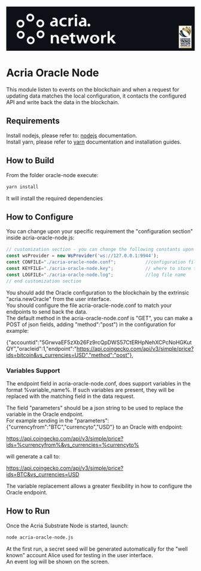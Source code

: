 ![Header](https://github.com/Acria-Network/Acria-Oracle-Node-Qt/blob/main/img/New%20Project.png)

# Acria Oracle Node

This module listen to events on the blockchain and when a request for updating data matches the local configuration, it contacts the configured API and write back the data in the blockchain.  

## Requirements

Install nodejs, please refer to: [nodejs](https://nodejs.dev) documentation.  
Install yarn, please refer to [yarn](https://yarnpkg.com/) documentation and installation guides.  

## How to Build
From the folder oracle-node execute:  
```sh
yarn install  
```
It will install the required dependencies  

## How to Configure

You can change upon your specific requirement the "configuration section" inside  acria-oracle-node.js:  
```js
// customization section - you can change the following constants upon your preferences
const wsProvider = new WsProvider('ws://127.0.0.1:9944');
const CONFILE="./acria-oracle-node.conf";           //configuration file
const KEYFILE="./acria-oracle-node.key";            // where to store the keys
const LOGFILE="./acria-oracle-node.log";            //log file name
// end customization section
```
You should add the Oracle configuration to the blockchain by the extrinsic "acria.newOracle" from the user interface.  
You should configure the file acria-oracle-node.conf to match your endpoints to send back the data.  
The default method in the acria-oracle-node.conf is "GET", you can make a POST of json fields, adding "method":"post") in the configuration  for example:  

{"accountid":"5GrwvaEF5zXb26Fz9rcQpDWS57CtERHpNehXCPcNoHGKutQY","oracleid":1,"endpoint":"https://api.coingecko.com/api/v3/simple/price?ids=bitcoin&vs_currencies=USD","method":"post"},


### Variables Support
The endpoint field in acria-oracle-node.conf, does support variables in the format %variable_name%.
If such variables are present, they will be replaced with the matching field in the data request.

The field "parameters" should be a json string to be used to replace the variable in the Oracle endpoint.  
For example sending in the "parameters":  
{"currencyfrom":"BTC","currencyto","USD"}
to an Oracle with endpoint: 

https://api.coingecko.com/api/v3/simple/price?ids=%currencyfrom%&vs_currencies=%currencyto%  

will generate a call to:  

https://api.coingecko.com/api/v3/simple/price?ids=BTC&vs_currencies=USD  

The variable replacement allows a greater flexibility in how to configure the Oracle endpoint.



## How to Run
Once the Acria Substrate Node is started, launch:  
```sh
node acria-oracle-node.js  
```
At the first run, a secret seed will be generated automatically for the "well known" account Alice used for testing in the user interface.  
An event log will be shown on the screen.  





